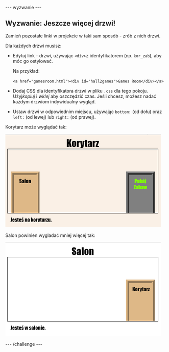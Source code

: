 \--- wyzwanie \---

## Wyzwanie: Jeszcze więcej drzwi!

Zamień pozostałe linki w projekcie w taki sam sposób - zrób z nich drzwi.

Dla każdych drzwi musisz:

+ Edytuj link - drzwi, używając `<div>`z identyfikatorem (np. `kor_zab`), aby móc go ostylować.
    
    Na przykład:
    
    `<a href="gamesroom.html"><div id="hall2games">Games Room</div></a>`

+ Dodaj CSS dla identyfikatora drzwi w pliku `.css` dla tego pokoju. Użyj*kopiuj* i *wklej* aby oszczędzić czas. Jeśli chcesz, możesz nadać każdym drzwiom indywidualny wygląd.

+ Ustaw drzwi w odpowiednim miejscu, używając `bottom:` (od dołu) oraz `left:` (od lewej) lub `right:` (od prawej).

Korytarz może wyglądać tak:

![zrzut ekranu](images/rooms-hall-doors.png)

Salon powinien wygladać mniej więcej tak:

![zrzut ekranu](images/rooms-tvroom-door.png)

\--- /challenge \---